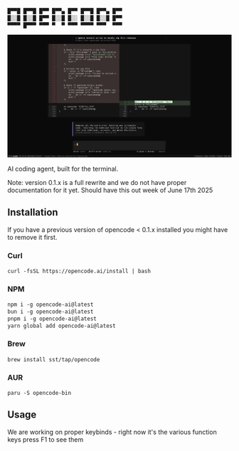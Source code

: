 ```
█▀▀█ █▀▀█ █▀▀ █▀▀▄ █▀▀ █▀▀█ █▀▀▄ █▀▀
█░░█ █░░█ █▀▀ █░░█ █░░ █░░█ █░░█ █▀▀
▀▀▀▀ █▀▀▀ ▀▀▀ ▀  ▀ ▀▀▀ ▀▀▀▀ ▀▀▀  ▀▀▀
```

[![OpenCode Terminal UI](screenshot.png)](https://github.com/sst/opencode)

AI coding agent, built for the terminal.

Note: version 0.1.x is a full rewrite and we do not have proper documentation for it yet. Should have this out week of June 17th 2025

## Installation

If you have a previous version of opencode < 0.1.x installed you might have to remove it first.

### Curl

```
curl -fsSL https://opencode.ai/install | bash
```

### NPM

```
npm i -g opencode-ai@latest
bun i -g opencode-ai@latest
pnpm i -g opencode-ai@latest
yarn global add opencode-ai@latest
```

### Brew

```
brew install sst/tap/opencode
```

### AUR

```
paru -S opencode-bin
```

## Usage

We are working on proper keybinds - right now it's the various function keys press F1 to see them
